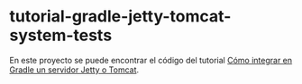 tutorial-gradle-jetty-tomcat-system-tests
=========================================

En este proyecto se puede encontrar el código del tutorial [Cómo integrar en Gradle un servidor Jetty o Tomcat](http://www.adictosaltrabajo.com/tutoriales/tutoriales.php?pagina=gradle-jetty-tomcat).
